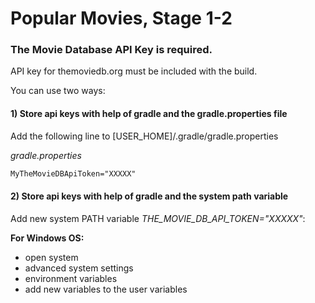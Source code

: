 # Popular Movies, Stage 1-2

### The Movie Database API Key is required.

API key for themoviedb.org must be included with the build.

You can use two ways:

#### 1) Store api keys with help of gradle and the gradle.properties file

Add the following line to [USER_HOME]/.gradle/gradle.properties

*gradle.properties*
```xml
MyTheMovieDBApiToken="XXXXX"
```

#### 2) Store api keys with help of gradle and the system path variable
Add new system PATH variable *THE_MOVIE_DB_API_TOKEN="XXXXX"*:

**For Windows OS:**
* open system
* advanced system settings
* environment variables
* add new variables to the user variables 
